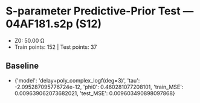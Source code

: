 # S-parameter Predictive-Prior Test — 04AF181.s2p (S12)
- Z0: 50.00 Ω
- Train points: 152  |  Test points: 37

## Baseline
- {'model': 'delay+poly_complex_logf(deg=3)', 'tau': -2.095287095776724e-12, 'phi0': 0.460281077208101, 'train_MSE': 0.009639062073682021, 'test_MSE': 0.009603490898097868}